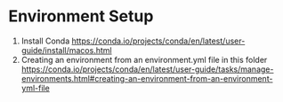 # Environment Setup

1. Install Conda
   https://conda.io/projects/conda/en/latest/user-guide/install/macos.html
2. Creating an environment from an environment.yml file in this folder
   https://conda.io/projects/conda/en/latest/user-guide/tasks/manage-environments.html#creating-an-environment-from-an-environment-yml-file
